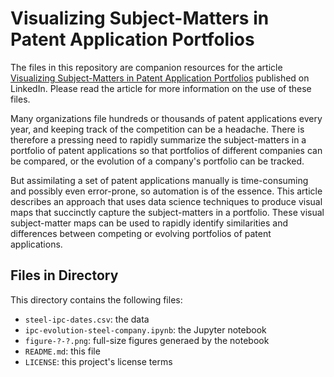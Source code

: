# Visualizing Subject-Matters in Patent Application Portfolios

The files in this repository are companion resources for the article [Visualizing Subject-Matters in Patent Application Portfolios](https://www.linkedin.com/pulse/visualizing-subject-matters-patent-application-sanjay-dasgupta/) published on LinkedIn. Please read the article for more information on the use of these files.

Many organizations file hundreds or thousands of patent applications every year, and keeping track of the competition can be a headache. There is therefore a pressing need to rapidly summarize the subject-matters in a portfolio of patent applications so that portfolios of different companies can be compared, or the evolution of a company's portfolio can be tracked.

But assimilating a set of patent applications manually is time-consuming and possibly even error-prone, so automation is of the essence. This article describes an approach that uses data science techniques to produce visual maps that succinctly capture the subject-matters in a portfolio. These visual subject-matter maps can be used to rapidly identify similarities and differences between competing or evolving portfolios of patent applications.

## Files in Directory
This directory contains the following files:

- `steel-ipc-dates.csv`: the data 
- `ipc-evolution-steel-company.ipynb`: the Jupyter notebook
- `figure-?-?.png`: full-size figures generaed by the notebook
- `README.md`: this file
- `LICENSE`: this project's license terms
